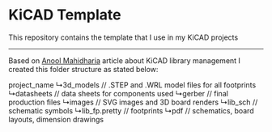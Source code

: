 # KiCAD Template
This repository contains the template that I use in my KiCAD projects
_____________
Based on [Anool Mahidharia](https://hackaday.com/2017/05/18/kicad-best-practises-library-management/) article about KiCAD library management I created this folder structure as stated below:

project_name
  ↳3d_models     // .STEP and .WRL model files for all footprints
  ↳datasheets    // data sheets for components used
  ↳gerber        // final production files
  ↳images        // SVG images and 3D board renders
  ↳lib_sch       // schematic symbols
  ↳lib_fp.pretty // footprints
  ↳pdf           // schematics, board layouts, dimension drawings

